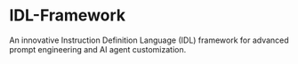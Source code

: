 # IDL-Framework
An innovative Instruction Definition Language (IDL) framework for advanced prompt engineering and AI agent customization.
